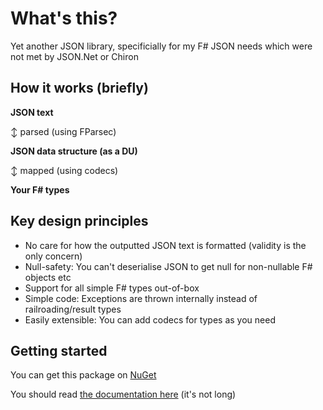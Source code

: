 # What's this?

Yet another JSON library, specificially for my F# JSON needs which were not met by JSON.Net or Chiron

## How it works (briefly)
**JSON text**

↕ parsed (using FParsec)

**JSON data structure (as a DU)**

↕ mapped (using codecs)

**Your F# types**

## Key design principles

- No care for how the outputted JSON text is formatted (validity is the only concern)
- Null-safety: You can't deserialise JSON to get null for non-nullable F# objects etc
- Support for all simple F# types out-of-box
- Simple code: Exceptions are thrown internally instead of railroading/result types
- Easily extensible: You can add codecs for types as you need

## Getting started

You can get this package on [NuGet](https://www.nuget.org/packages/Percyqaz.Json/)

You should read [the documentation here](https://github.com/percyqaz/Percyqaz.Json/wiki) (it's not long)

